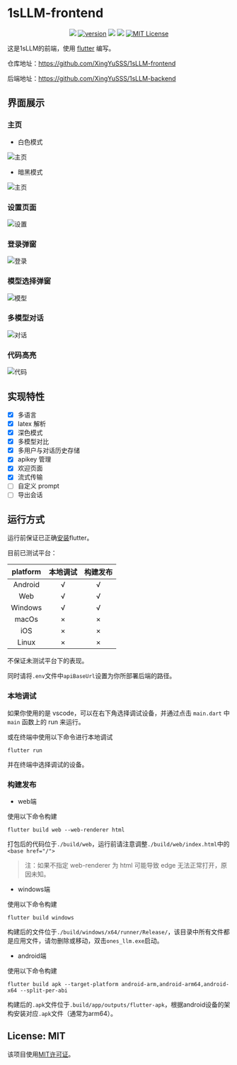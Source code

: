 # 1sLLM-frontend

<p style="text-align: center;">
    <a href="https://github.com/XingYuSSS"><img src="https://img.shields.io/badge/Github-XingYuSSS-blue?logo=github" /></a>
    <a href="https://github.com/XingYuSSS/1sLLM-frontend/blob/v0.2.0/CHANGELOG.md"><img src="https://img.shields.io/badge/version-0.2.0-brown.svg" alt="version"></a>
    <a href="https://github.com/XingYuSSS/1sLLM-frontend"><img src="https://img.shields.io/badge/link-frontend-green?logo=github" /></a>
    <a href="https://github.com/XingYuSSS/1sLLM-backend"><img src="https://img.shields.io/badge/link-backend-purple?logo=github" /></a>
    <a href="https://opensource.org/licenses/MIT"><img src="https://img.shields.io/badge/License-MIT-yellow.svg" alt="MIT License"></a>
</p>


这是1sLLM的前端，使用 [flutter](https://docs.flutter.cn/) 编写。

仓库地址：https://github.com/XingYuSSS/1sLLM-frontend

后端地址：https://github.com/XingYuSSS/1sLLM-backend

## 界面展示

### 主页

- 白色模式

![主页](images/readme/whitemode.png) 

- 暗黑模式

![主页](images/readme/homepage.png)

### 设置页面

![设置](images/readme/settingpage.png) 

### 登录弹窗

![登录](images/readme/login.png) 

### 模型选择弹窗

![模型](images/readme/model.png) 

### 多模型对话

![对话](images/readme/multimodel.png) 

### 代码高亮

![代码](images/readme/code.png) 

## 实现特性

- [x] 多语言
- [x] latex 解析
- [x] 深色模式
- [x] 多模型对比
- [x] 多用户与对话历史存储
- [x] apikey 管理
- [x] 欢迎页面
- [x] 流式传输
- [ ] 自定义 prompt
- [ ] 导出会话

## 运行方式

运行前保证已正确[安装](https://docs.flutter.cn/get-started/install)flutter。

目前已测试平台：

| platform | 本地调试 | 构建发布 |
|:--------:|:-------:|:-------:|
| Android | √ | √ |
| Web     | √ | √ |
| Windows | √ | √ |
| macOs   | × | × |
| iOS     | × | × |
| Linux   | × | × |


不保证未测试平台下的表现。

同时请将`.env`文件中`apiBaseUrl`设置为你所部署后端的路径。

### 本地调试

如果你使用的是 vscode，可以在右下角选择调试设备，并通过点击 `main.dart` 中 `main` 函数上的 run 来运行。

或在终端中使用以下命令进行本地调试
``` shell
flutter run
```
并在终端中选择调试的设备。
### 构建发布
- web端

使用以下命令构建

```shell
flutter build web --web-renderer html
```

打包后的代码位于`./build/web`，运行前请注意调整`./build/web/index.html`中的`<base href="/">`

> 注：如果不指定 web-renderer 为 html 可能导致 edge 无法正常打开，原因未知。

- windows端

使用以下命令构建

```shell
flutter build windows
```

构建后的文件位于`./build/windows/x64/runner/Release/`，该目录中所有文件都是应用文件，请勿删除或移动，双击`ones_llm.exe`启动。

- android端

使用以下命令构建

```shell
flutter build apk --target-platform android-arm,android-arm64,android-x64 --split-per-abi
```

构建后的`.apk`文件位于`.build/app/outputs/flutter-apk`，根据android设备的架构安装对应`.apk`文件（通常为arm64）。

## License: MIT

该项目使用[MIT许可证](LICENSE)。
